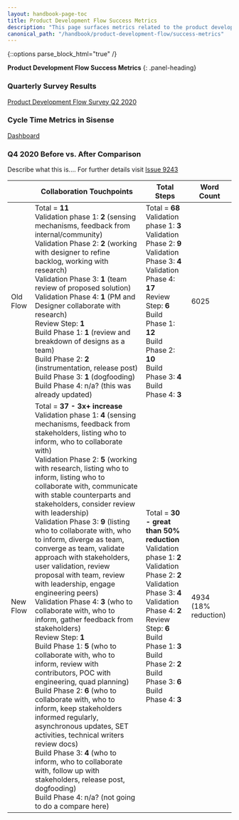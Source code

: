 ```yaml
---
layout: handbook-page-toc
title: Product Development Flow Success Metrics
description: "This page surfaces metrics related to the product development flow"
canonical_path: "/handbook/product-development-flow/success-metrics"
---
```


{::options parse_block_html="true" /}

<div class="panel panel-gitlab-orange">

**Product Development Flow Success Metrics**
{: .panel-heading}

<div class="panel-body">

### Quarterly Survey Results 

[Product Development Flow Survey Q2 2020](https://docs.google.com/presentation/d/1BxUVcoPyjYkR7MOHn1aZGllMCqlH5eb27JKM_bb_uDA/edit#slide=id.g59bfc474c5_2_145)

### Cycle Time Metrics in Sisense 

[Dashboard](https://app.periscopedata.com/app/gitlab/793576/WIP:-Product-Development-Flow-adoption-and-cycle-time)

### Q4 2020 Before vs. After Comparison

Describe what this is.... For further details visit [Issue 9243](https://gitlab.com/gitlab-com/www-gitlab-com/-/issues/9243)

| | Collaboration Touchpoints | Total Steps | Word Count | 
| ------ | ------ | ------ | ------ | 
| Old Flow |Total = **11** <br> Validation phase 1: **2** (sensing mechanisms, feedback from internal/community)<br> Validation Phase 2: **2** (working with designer to refine backlog, working with research) <br> Validation Phase 3: **1** (team review of proposed solution) <br> Validation Phase 4: **1** (PM and Designer collaborate with research) <br> Review Step: **1** <br> Build Phase 1: **1** (review and breakdown of designs as a team)<br> Build Phase 2: **2**  (instrumentation, release post) <br> Build Phase 3: **1** (dogfooding) <br> Build Phase 4: n/a? (this was already updated)  | Total = **68** <br> Validation phase 1: **3** <br> Validation Phase 2: **9** <br> Validation Phase 3: **4** <br> Validation Phase 4: **17** <br> Review Step: **6** <br> Build Phase 1: **12** <br> Build Phase 2: **10**  <br> Build Phase 3: **4**  <br> Build Phase 4: **3** | 6025 | 
| New Flow | Total = **37 - 3x+ increase** <br> Validation phase 1: **4** (sensing mechanisms, feedback from stakeholders, listing who to inform, who to collaborate with)<br> Validation Phase 2: **5** (working with research, listing who to inform, listing who to collaborate with, communicate with stable counterparts and stakeholders, consider review with leadership) <br> Validation Phase 3: **9** (listing who to collaborate with, who to inform, diverge as team, converge as team, validate approach with stakeholders, user validation, review proposal with team, review with leadership, engage engineering peers) <br> Validation Phase 4: **3** (who to collaborate with, who to inform, gather feedback from stakeholders) <br> Review Step: **1** <br> Build Phase 1: **5** (who to collaborate with, who to inform, review with contributors, POC with engineering, quad planning)<br> Build Phase 2: **6**  (who to collaborate with, who to inform, keep stakeholders informed regularly, asynchronous updates, SET activities, technical writers review docs) <br> Build Phase 3: **4** (who to inform, who to collaborate with, follow up with stakeholders, release post, dogfooding) <br> Build Phase 4: n/a? (not going to do a compare here) | Total = **30 - great than 50% reduction** <br> Validation phase 1: **2** <br> Validation Phase 2: **2** <br> Validation Phase 3: **4** <br> Validation Phase 4: **2** <br> Review Step: **6** <br> Build Phase 1: **3** <br> Build Phase 2: **2**  <br> Build Phase 3: **6**  <br> Build Phase 4: **3** | 4934 (18% reduction)|
